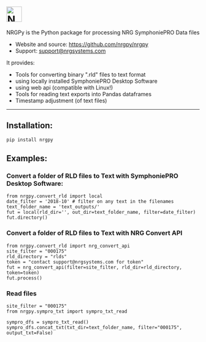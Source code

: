 # <img alt="NRGPy" src="https://www.nrgsystems.com/mysite/images/logo.png?v=3" height="40">

NRGPy is the Python package for processing NRG SymphoniePRO Data files

- Website and source: https://github.com/nrgpy/nrgpy
- Support: support@nrgsystems.com

It provides:

- Tools for converting binary ".rld" files to text format
 - using locally installed SymphoniePRO Desktop Software
 - using web api (compatible with Linux!)
- Tools for reading text exports into Pandas dataframes
- Timestamp adjustment (of text files)

***
## Installation:

    pip install nrgpy

## Examples:

### Convert a folder of RLD files to Text with SymphoniePRO Desktop Software:
    from nrgpy.convert_rld import local
    date_filter = '2018-10' # filter on any text in the filenames
    text_folder_name = 'text_outputs/'
    fut = local(rld_dir='', out_dir=text_folder_name, filter=date_filter)
    fut.directory()

### Convert a folder of RLD files to Text with NRG Convert API

    from nrgpy.convert_rld import nrg_convert_api
    site_filter = "000175"
    rld_directory = "rlds"
    token = "contact support@nrgsystems.com for token"
    fut = nrg_convert_api(filter=site_filter, rld_dir=rld_directory, token=token)
    fut.process()

### Read files
    site_filter = "000175"
    from nrgpy.sympro_txt import sympro_txt_read

    sympro_dfs = sympro_txt_read()
    sympro_dfs.concat_txt(txt_dir=text_folder_name, filter="000175", output_txt=False)

